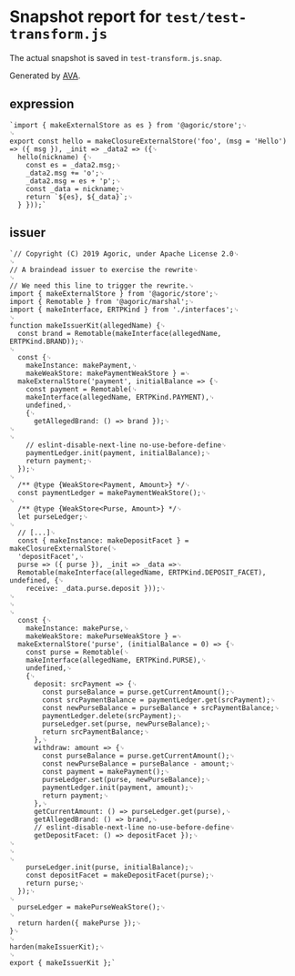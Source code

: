 # Snapshot report for `test/test-transform.js`

The actual snapshot is saved in `test-transform.js.snap`.

Generated by [AVA](https://avajs.dev).

## expression

    `import { makeExternalStore as es } from '@agoric/store';␊
    ␊
    export const hello = makeClosureExternalStore('foo', (msg = 'Hello') => ({ msg }), _init => _data2 => ({␊
      hello(nickname) {␊
        const es = _data2.msg;␊
        _data2.msg += 'o';␊
        _data2.msg = es + 'p';␊
        const _data = nickname;␊
        return `${es}, ${_data}`;␊
      } }));`

## issuer

    `// Copyright (C) 2019 Agoric, under Apache License 2.0␊
    ␊
    // A braindead issuer to exercise the rewrite␊
    ␊
    // We need this line to trigger the rewrite.␊
    import { makeExternalStore } from '@agoric/store';␊
    import { Remotable } from '@agoric/marshal';␊
    import { makeInterface, ERTPKind } from './interfaces';␊
    ␊
    function makeIssuerKit(allegedName) {␊
      const brand = Remotable(makeInterface(allegedName, ERTPKind.BRAND));␊
    ␊
      const {␊
        makeInstance: makePayment,␊
        makeWeakStore: makePaymentWeakStore } =␊
      makeExternalStore('payment', initialBalance => {␊
        const payment = Remotable(␊
        makeInterface(allegedName, ERTPKind.PAYMENT),␊
        undefined,␊
        {␊
          getAllegedBrand: () => brand });␊
    ␊
    ␊
        // eslint-disable-next-line no-use-before-define␊
        paymentLedger.init(payment, initialBalance);␊
        return payment;␊
      });␊
    ␊
      /** @type {WeakStore<Payment, Amount>} */␊
      const paymentLedger = makePaymentWeakStore();␊
    ␊
      /** @type {WeakStore<Purse, Amount>} */␊
      let purseLedger;␊
    ␊
      // [...]␊
      const { makeInstance: makeDepositFacet } = makeClosureExternalStore(␊
      'depositFacet',␊
      purse => ({ purse }), _init => _data =>␊
      Remotable(makeInterface(allegedName, ERTPKind.DEPOSIT_FACET), undefined, {␊
        receive: _data.purse.deposit }));␊
    ␊
    ␊
    ␊
      const {␊
        makeInstance: makePurse,␊
        makeWeakStore: makePurseWeakStore } =␊
      makeExternalStore('purse', (initialBalance = 0) => {␊
        const purse = Remotable(␊
        makeInterface(allegedName, ERTPKind.PURSE),␊
        undefined,␊
        {␊
          deposit: srcPayment => {␊
            const purseBalance = purse.getCurrentAmount();␊
            const srcPaymentBalance = paymentLedger.get(srcPayment);␊
            const newPurseBalance = purseBalance + srcPaymentBalance;␊
            paymentLedger.delete(srcPayment);␊
            purseLedger.set(purse, newPurseBalance);␊
            return srcPaymentBalance;␊
          },␊
          withdraw: amount => {␊
            const purseBalance = purse.getCurrentAmount();␊
            const newPurseBalance = purseBalance - amount;␊
            const payment = makePayment();␊
            purseLedger.set(purse, newPurseBalance);␊
            paymentLedger.init(payment, amount);␊
            return payment;␊
          },␊
          getCurrentAmount: () => purseLedger.get(purse),␊
          getAllegedBrand: () => brand,␊
          // eslint-disable-next-line no-use-before-define␊
          getDepositFacet: () => depositFacet });␊
    ␊
    ␊
    ␊
        purseLedger.init(purse, initialBalance);␊
        const depositFacet = makeDepositFacet(purse);␊
        return purse;␊
      });␊
    ␊
      purseLedger = makePurseWeakStore();␊
    ␊
      return harden({ makePurse });␊
    }␊
    ␊
    harden(makeIssuerKit);␊
    ␊
    export { makeIssuerKit };`
